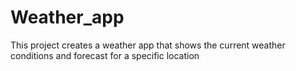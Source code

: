 # Weather_app
This project creates a weather app that shows the current weather conditions and forecast for a specific location
